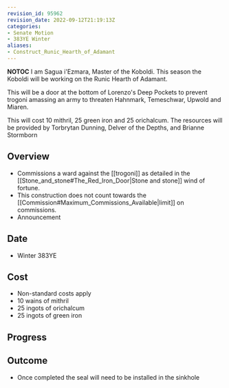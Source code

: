 ```yaml
---
revision_id: 95962
revision_date: 2022-09-12T21:19:13Z
categories:
- Senate Motion
- 383YE Winter
aliases:
- Construct_Runic_Hearth_of_Adamant
---
```



__NOTOC__
I am Sagua i'Ezmara, Master of the Koboldi. This season the Koboldi will be working on the Runic Hearth of Adamant. 

This will be a door at the bottom of Lorenzo's Deep Pockets to prevent trogoni amassing an army to threaten Hahnmark, Temeschwar, Upwold and Miaren. 

This will cost 10 mithril, 25 green iron and 25 orichalcum. The resources will be provided by Torbrytan Dunning, Delver of the Depths, and Brianne Stormborn

## Overview
* Commissions a ward against the [[trogoni]] as detailed in the [[Stone_and_stone#The_Red_Iron_Door|Stone and stone]] wind of fortune.
* This construction does not count towards the [[Commission#Maximum_Commissions_Available|limit]] on commissions.
* Announcement

## Date
* Winter 383YE

## Cost
* Non-standard costs apply
* 10 wains of mithril
* 25 ingots of orichalcum
* 25 ingots of green iron
## Progress

## Outcome
* Once completed the seal will need to be installed in the sinkhole